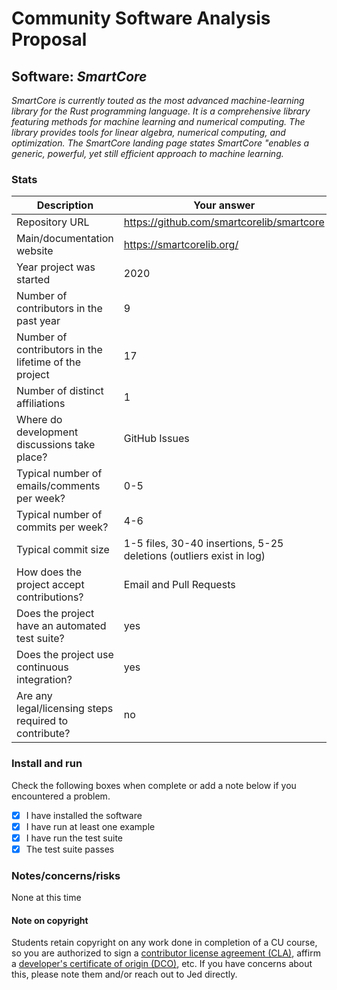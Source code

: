 # Community Software Analysis Proposal

## Software: *SmartCore*

*SmartCore is currently touted as the most advanced machine-learning library for the Rust programming language. It is a comprehensive library featuring methods for machine learning and numerical computing. The library provides tools for linear algebra, numerical computing, and optimization. The SmartCore landing page states SmartCore "enables a generic, powerful, yet still efficient approach to machine learning.*

### Stats

| Description | Your answer |
|---------|-----------|
| Repository URL | https://github.com/smartcorelib/smartcore |
| Main/documentation website | https://smartcorelib.org/ |
| Year project was started | 2020 |
| Number of contributors in the past year | 9 |
| Number of contributors in the lifetime of the project | 17 |
| Number of distinct affiliations | 1 |
| Where do development discussions take place? | GitHub Issues |
| Typical number of emails/comments per week? | 0-5 |
| Typical number of commits per week? | 4-6 |
| Typical commit size | 1-5 files, 30-40 insertions, 5-25 deletions (outliers exist in log) |
| How does the project accept contributions? | Email and Pull Requests |
| Does the project have an automated test suite? | yes |
| Does the project use continuous integration? | yes |
| Are any legal/licensing steps required to contribute? | no |

### Install and run

Check the following boxes when complete or add a note below if you
encountered a problem.

- [x] I have installed the software
- [x] I have run at least one example
- [x] I have run the test suite
- [x] The test suite passes

### Notes/concerns/risks
None at this time 

#### Note on copyright
Students retain copyright on any work done in completion of a CU
course, so you are authorized to sign a [contributor license
agreement (CLA)](https://en.wikipedia.org/wiki/Contributor_License_Agreement),
affirm a [developer's certificate of
origin (DCO)](https://en.wikipedia.org/wiki/Developer_Certificate_of_Origin),
etc.  If you have concerns about this, please note them and/or reach
out to Jed directly.
